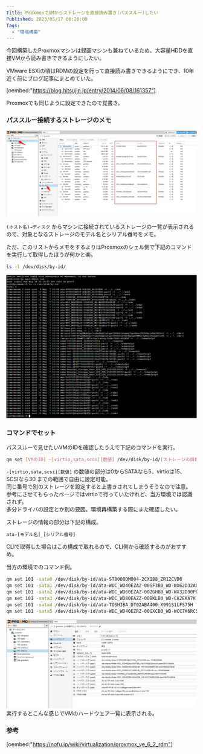 ```yaml
---
Title: ProxmoxでVMからストレージを直接読み書き(パススルー)したい
Published: 2023/05/17 00:20:00
Tags:
  - "環境構築"
---
```


今回構築したProxmoxマシンは録画マシンも兼ねているため、大容量HDDを直接VMから読み書きできるようにしたい。  

VMware ESXiの頃はRDMの設定を行って直接読み書きできるようにでき、10年近く前にブログ記事にまとめていた。  

[oembed:"https://blog.hitsujin.jp/entry/2014/06/08/161357"]

Proxmoxでも同じように設定できたので覚書き。  

<!-- more -->

### パススルー接続するストレージのメモ  

![](storagelist.png)

`(ホスト名)→ディスク` からマシンに接続されているストレージの一覧が表示されるので、対象となるストレージのモデル名とシリアル番号をメモ。  

ただ、このリストからメモをするよりはProxmoxのシェル側で下記のコマンドを実行して取得したほうが何かと楽。  

```bash
ls -l /dev/disk/by-id/
```
![](storagelistcli.png)

### コマンドでセット

パススルーで見せたいVMのIDを確認したうえで下記のコマンドを実行。  

```bash
qm set [VMのID] -[virtio,sata,scsi][数値] /dev/disk/by-id/[ストレージの情報]
```

`-[virtio,sata,scsi][数値]` の数値の部分は0からSATAなら5、virtioは15、SCSIなら30 までの範囲で自由に設定可能。  
同じ番号で別のストレージを設定すると上書きされてしまうそうなので注意。  
参考にさせてもらったページではvirtioで行っていたけれど、当方環境では認識されず。  
多分ドライバの設定とか別の要因。環境再構築する際にまた確認したい。  

ストレージの情報の部分は下記の構成。  
```
ata-[モデル名]_[シリアル番号]
```
CLIで取得した場合はこの構成で取れるので、CLI側から確認するのがおすすめ。  

当方の環境でのコマンド例。  

```bash
qm set 101 -sata0 /dev/disk/by-id/ata-ST8000DM004-2CX188_ZR12CVD6
qm set 101 -sata1 /dev/disk/by-id/ata-WDC_WD40EZAZ-00SF3B0_WD-WX62D32A0AJN
qm set 101 -sata2 /dev/disk/by-id/ata-WDC_WD60EZAZ-00ZGHB0_WD-WX32D90PC38X
qm set 101 -sata3 /dev/disk/by-id/ata-WDC_WD80EAZZ-00BKLB0_WD-CA2EKA7K
qm set 101 -sata4 /dev/disk/by-id/ata-TOSHIBA_DT02ABA400_X991S1LFS75H
qm set 101 -sata5 /dev/disk/by-id/ata-WDC_WD40EZRZ-00GXCB0_WD-WCC7K6RC5S88
```

![](attachstorage.png)
実行するとこんな感じでVMのハードウェア一覧に表示される。  


### 参考
[oembed:"https://nofu.jp/wiki/virtualization/proxmox_ve_6_2_rdm"]